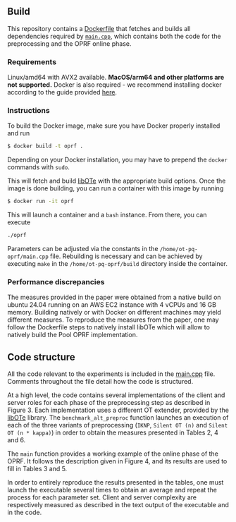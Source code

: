 ## Build
This repository contains a [Dockerfile](Dockerfile) that fetches and builds all dependencies required by [`main.cpp`](main.cpp), which contains both the code for the preprocessing and the OPRF online phase.

### Requirements
Linux/amd64 with AVX2 available. 
**MacOS/arm64 and other platforms are not supported.**
Docker is also required - we recommend installing docker according to the guide provided [here](https://docs.docker.com/engine/install/ubuntu/#install-using-the-repository).

### Instructions
To build the Docker image, make sure you have Docker properly installed and run 
```bash
$ docker build -t oprf .
```
Depending on your Docker installation, you may have to prepend the `docker` commands with `sudo`. 

This will fetch and build [libOTe](https://github.com/osu-crypto/libOTe) with the appropriate build options. 
Once the image is done building, you can run a container with this image by running
```bash
$ docker run -it oprf
```
This will launch a container and a `bash` instance. From there, you can execute 
```bash
./oprf
```
Parameters can be adjusted via the constants in the `/home/ot-pq-oprf/main.cpp` file. Rebuilding is necessary and can be achieved by executing `make` in the `/home/ot-pq-oprf/build` directory inside the container.

### Performance discrepancies
The measures provided in the paper were obtained from a native build on ubuntu 24.04 running on an AWS EC2 instance with 4 vCPUs and 16 GB memory. 
Building natively or with Docker on different machines may yield different measures.
To reproduce the measures from the paper, one may follow the Dockerfile steps to natively install libOTe which will allow to natively build the Pool OPRF implementation. 

## Code structure
All the code relevant to the experiments is included in the [main.cpp](main.cpp) file. 
Comments throughout the file detail how the code is structured. 

At a high level, the code contains several implementations of the client and server roles for each phase of the preprocessing step as described in Figure 3. 
Each implementation uses a different OT extender, provided by the [libOTe](https://github.com/osu-crypto/libOTe) library.
The `benchmark_alt_preproc` function launches an execution of each of the three variants of preprocessing (`IKNP`, `Silent OT (n)` and `Silent OT (n * kappa)`) in order to obtain the measures presented in Tables 2, 4 and 6. 

The `main` function provides a working example of the online phase of the OPRF. It follows the description given in Figure 4, and its results are used to fill in Tables 3 and 5.

In order to entirely reproduce the results presented in the tables, one must launch the executable several times to obtain an average and repeat the process for each parameter set. 
Client and server complexity are respectively measured as described in the text output of the executable and in the code.